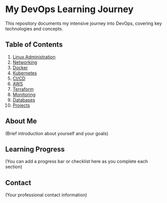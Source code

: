 # My DevOps Learning Journey

This repository documents my intensive journey into DevOps, covering key technologies and concepts.

## Table of Contents

1. [Linux Administration](./linux-administration)
2. [Networking](./networking)
3. [Docker](./docker)
4. [Kubernetes](./kubernetes)
5. [CI/CD](./ci-cd)
6. [AWS](./aws)
7. [Terraform](./terraform)
8. [Monitoring](./monitoring)
9. [Databases](./databases)
10. [Projects](./projects)

## About Me

(Brief introduction about yourself and your goals)

## Learning Progress

(You can add a progress bar or checklist here as you complete each section)

## Contact

(Your professional contact information)
